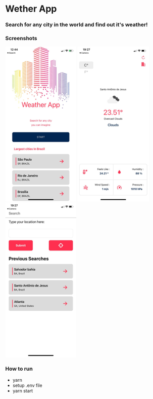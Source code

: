 # Wether App

### Search for any city in the world and find out it's weather!

### Screenshots

<img height="489em" src="sreenshot1.jpeg"></img>
<img height="489em"  src="sreenshot2.jpeg"></img>
<img height="489em" src="sreenshot3.jpeg"></img>


### How to run

- yarn
- setup .env file
- yarn start
